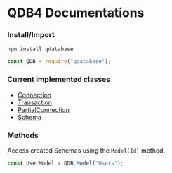 
# QDB4 Documentations

### Install/Import
`npm install qdatabase`
```js
const QDB = require("qdatabase");
```

### Current implemented classes
* [Connection](https://github.com/QSmally/QDB/blob/v4/Documentation/Connection.md)
* [Transaction](https://github.com/QSmally/QDB/blob/v4/Documentation/Transaction.md)
* [PartialConnection](https://github.com/QSmally/QDB/blob/v4/Documentation/PartialConnection.md)
* [Schema](https://github.com/QSmally/QDB/blob/v4/Documentation/Schema.md)

### Methods
Access created Schemas using the `Model(Id)` method.
```js
const UserModel = QDB.Model("Users");
```
